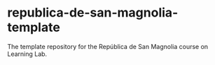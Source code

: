 # republica-de-san-magnolia-template
The template repository for the República de San Magnolia course on Learning Lab.
